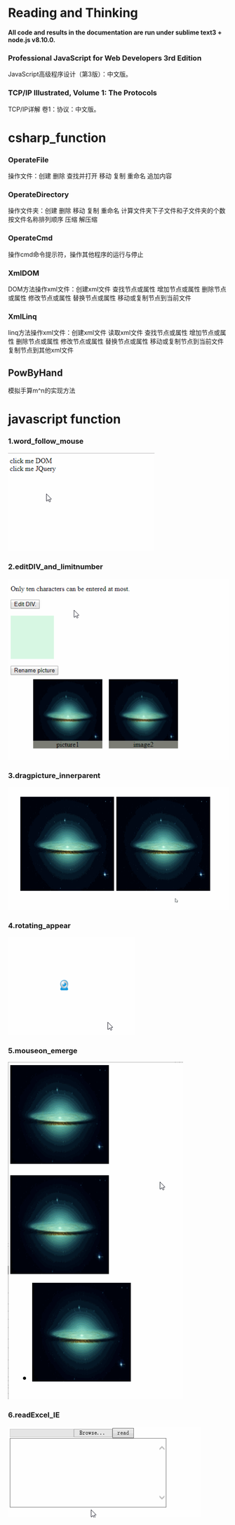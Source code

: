 # Reading and Thinking
**All code and results in the documentation are run under sublime text3 + node.js v8.10.0.**
### Professional JavaScript for Web Developers 3rd Edition
JavaScript高级程序设计（第3版）：中文版。
### TCP/IP Illustrated, Volume 1: The Protocols
TCP/IP详解 卷1：协议：中文版。

# csharp_function
### OperateFile
操作文件：创建 删除 查找并打开 移动 复制 重命名 追加内容
### OperateDirectory
操作文件夹：创建 删除 移动 复制 重命名 计算文件夹下子文件和子文件夹的个数 按文件名称排列顺序 压缩 解压缩
### OperateCmd
操作cmd命令提示符，操作其他程序的运行与停止
### XmlDOM
DOM方法操作xml文件：创建xml文件 查找节点或属性 增加节点或属性 删除节点或属性 修改节点或属性 替换节点或属性 移动或复制节点到当前文件
### XmlLinq
linq方法操作xml文件：创建xml文件 读取xml文件 查找节点或属性 增加节点或属性 删除节点或属性 修改节点或属性 替换节点或属性 移动或复制节点到当前文件 复制节点到其他xml文件
## PowByHand
模拟手算m^n的实现方法

# javascript function
### 1.word_follow_mouse  
![word_follow_mouse](javascript/word_follow_mouse/word_follow_mouse.gif)
### 2.editDIV_and_limitnumber  
![editDIV_and_limitnumber](javascript/editDIV_and_limitnumber/editDIV_and_limitnumber.gif)
### 3.dragpicture_innerparent  
![dragpicture_innerparent](javascript/dragpicture_innerparent/dragpicture_innerparent.gif)
### 4.rotating_appear  
![rotating_appear](javascript/rotating_appear/rotating_appear.gif)
### 5.mouseon_emerge  
![mouseon_emerge](javascript/mouseon_emerge/mouseon_emerge.gif)
### 6.readExcel_IE  
![readExcel_IE](javascript/readExcel_IE/readExcel_IE.gif)